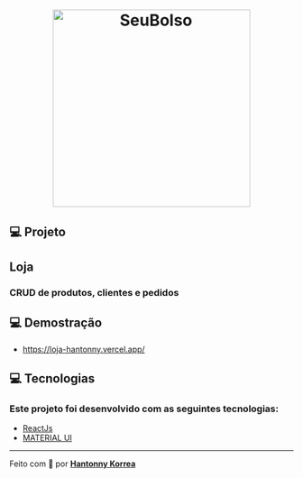 <h1 align="center">
    <img alt="SeuBolso" title="#seubolso" src="https://newchoice.com.br/entrega-aki/wp-content/uploads/sites/7/2019/09/Loja.png" width="350px" />
</h1>

## 💻 Projeto

<h2>Loja</h2>
<h3>CRUD de produtos, clientes e pedidos</h3>

## 💻 Demostração

-   https://loja-hantonny.vercel.app/

## 💻 Tecnologias

<h3>Este projeto foi desenvolvido com as seguintes tecnologias:</h3>

-   [ReactJs](https://react.dev/)
-   [MATERIAL UI](https://mui.com/material-ui/)

---

Feito com 💜 por <a href="https://www.linkedin.com/in/hantonny-korrea-2853911a0/"><b>Hantonny Korrea</b></a>